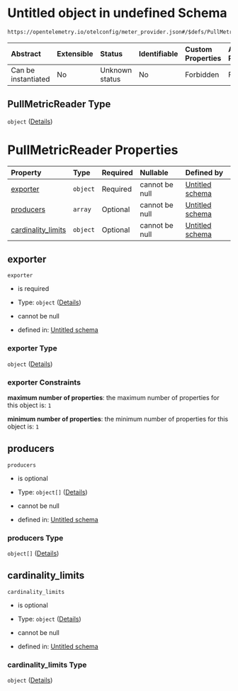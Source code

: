 # Untitled object in undefined Schema

```txt
https://opentelemetry.io/otelconfig/meter_provider.json#/$defs/PullMetricReader
```



| Abstract            | Extensible | Status         | Identifiable | Custom Properties | Additional Properties | Access Restrictions | Defined In                                                                     |
| :------------------ | :--------- | :------------- | :----------- | :---------------- | :-------------------- | :------------------ | :----------------------------------------------------------------------------- |
| Can be instantiated | No         | Unknown status | No           | Forbidden         | Forbidden             | none                | [meter\_provider.json\*](../schema/meter_provider.json "open original schema") |

## PullMetricReader Type

`object` ([Details](meter_provider-defs-pullmetricreader.md))

# PullMetricReader Properties

| Property                                   | Type     | Required | Nullable       | Defined by                                                                                                                                                                             |
| :----------------------------------------- | :------- | :------- | :------------- | :------------------------------------------------------------------------------------------------------------------------------------------------------------------------------------- |
| [exporter](#exporter)                      | `object` | Required | cannot be null | [Untitled schema](meter_provider-defs-pullmetricexporter.md "https://opentelemetry.io/otelconfig/meter_provider.json#/$defs/PullMetricReader/properties/exporter")                     |
| [producers](#producers)                    | `array`  | Optional | cannot be null | [Untitled schema](meter_provider-defs-pullmetricreader-properties-producers.md "https://opentelemetry.io/otelconfig/meter_provider.json#/$defs/PullMetricReader/properties/producers") |
| [cardinality\_limits](#cardinality_limits) | `object` | Optional | cannot be null | [Untitled schema](meter_provider-defs-cardinalitylimits.md "https://opentelemetry.io/otelconfig/meter_provider.json#/$defs/PullMetricReader/properties/cardinality_limits")            |

## exporter



`exporter`

* is required

* Type: `object` ([Details](meter_provider-defs-pullmetricexporter.md))

* cannot be null

* defined in: [Untitled schema](meter_provider-defs-pullmetricexporter.md "https://opentelemetry.io/otelconfig/meter_provider.json#/$defs/PullMetricReader/properties/exporter")

### exporter Type

`object` ([Details](meter_provider-defs-pullmetricexporter.md))

### exporter Constraints

**maximum number of properties**: the maximum number of properties for this object is: `1`

**minimum number of properties**: the minimum number of properties for this object is: `1`

## producers



`producers`

* is optional

* Type: `object[]` ([Details](meter_provider-defs-metricproducer.md))

* cannot be null

* defined in: [Untitled schema](meter_provider-defs-pullmetricreader-properties-producers.md "https://opentelemetry.io/otelconfig/meter_provider.json#/$defs/PullMetricReader/properties/producers")

### producers Type

`object[]` ([Details](meter_provider-defs-metricproducer.md))

## cardinality\_limits



`cardinality_limits`

* is optional

* Type: `object` ([Details](meter_provider-defs-cardinalitylimits.md))

* cannot be null

* defined in: [Untitled schema](meter_provider-defs-cardinalitylimits.md "https://opentelemetry.io/otelconfig/meter_provider.json#/$defs/PullMetricReader/properties/cardinality_limits")

### cardinality\_limits Type

`object` ([Details](meter_provider-defs-cardinalitylimits.md))
